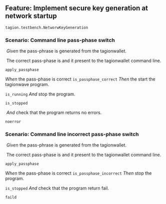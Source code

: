 ## Feature: Implement secure key generation at network startup 

`tagion.testbench.NetworwKeyGeneration`

### Scenario: Command line pass-phase switch 

​    *Given* the pass-phrase is generated from the tagionwallet.

​	The correct pass-phase is and it present to the tagionwallet command line.

`apply_passphase`

   *When* the pass-phase is correct 
`is_passphase_correct`
    *Then* the start the tagionwave program.

`is_running`
      *And* stop the program.

`is_stopped`

​     *And*  check that the program returns no errors.

`noerror`

### Scenario: Command line incorrect pass-phase switch 

​    *Given* the pass-phrase is generated from the tagionwallet.

​	The correct pass-phase is and it present to the tagionwallet command line.

`apply_passphase`

   *When* the pass-phase is correct 
`is_passphase_incorrect`
    *Then* stop the program.

`is_stopped`
      *And*  check that the program return fail.

`faild`
